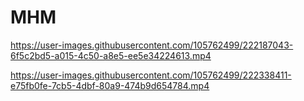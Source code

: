 # MHM


https://user-images.githubusercontent.com/105762499/222187043-6f5c2bd5-a015-4c50-a8e5-ee5e34224613.mp4



https://user-images.githubusercontent.com/105762499/222338411-e75fb0fe-7cb5-4dbf-80a9-474b9d654784.mp4

